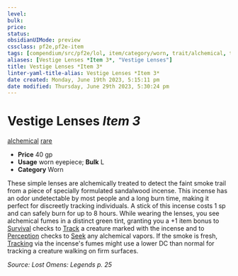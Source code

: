```yaml
---
level:
bulk:
price:
status:
obsidianUIMode: preview
cssclass: pf2e,pf2e-item
tags: [compendium/src/pf2e/lol, item/category/worn, trait/alchemical, trait/rare]
aliases: [Vestige Lenses *Item 3*, "Vestige Lenses"]
title: Vestige Lenses *Item 3*
linter-yaml-title-alias: Vestige Lenses *Item 3*
date created: Monday, June 19th 2023, 5:15:11 pm
date modified: Thursday, June 29th 2023, 5:30:24 pm
---
```


# Vestige Lenses *Item 3*

[alchemical](rules/traits/alchemical.md) [rare](rules/traits/rare.md)  

- **Price** 40 gp
- **Usage** worn eyepiece; **Bulk** L
- **Category** Worn

These simple lenses are alchemically treated to detect the faint smoke trail from a piece of specially formulated sandalwood incense. This incense has an odor undetectable by most people and a long burn time, making it perfect for discreetly tracking individuals. A stick of this incense costs 1 sp and can safely burn for up to 8 hours. While wearing the lenses, you see alchemical fumes in a distinct green tint, granting you a +1 item bonus to [Survival](compendium/skills.md#Survival) checks to [Track](rules/actions/track.md) a creature marked with the incense and to [Perception](compendium/skills.md#Perception) checks to [Seek](rules/actions/seek.md) any alchemical vapors. If the smoke is fresh, [Tracking](rules/actions/track.md) via the incense's fumes might use a lower DC than normal for tracking a creature walking on firm surfaces.

*Source: Lost Omens: Legends p. 25*
